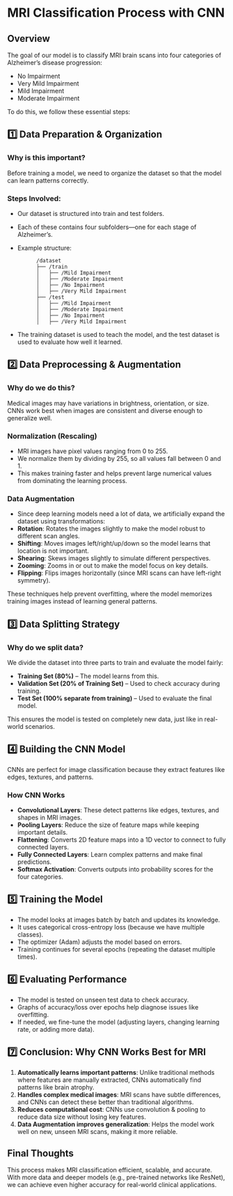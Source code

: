 # MRI Classification Process with CNN

## Overview

The goal of our model is to classify MRI brain scans into four categories of Alzheimer’s disease progression:
- No Impairment
- Very Mild Impairment
- Mild Impairment
- Moderate Impairment

To do this, we follow these essential steps:

## 1️⃣ Data Preparation & Organization

### Why is this important?
Before training a model, we need to organize the dataset so that the model can learn patterns correctly.

### Steps Involved:
- Our dataset is structured into train and test folders.
- Each of these contains four subfolders—one for each stage of Alzheimer’s.
- Example structure:



            /dataset  
            ├── /train  
            │   ├── /Mild Impairment  
            │   ├── /Moderate Impairment  
            │   ├── /No Impairment  
            │   ├── /Very Mild Impairment  
            ├── /test  
            │   ├── /Mild Impairment  
            │   ├── /Moderate Impairment  
            │   ├── /No Impairment  
            │   ├── /Very Mild Impairment  
        


- The training dataset is used to teach the model, and the test dataset is used to evaluate how well it learned.

## 2️⃣ Data Preprocessing & Augmentation

### Why do we do this?
Medical images may have variations in brightness, orientation, or size. CNNs work best when images are consistent and diverse enough to generalize well.

### Normalization (Rescaling)
- MRI images have pixel values ranging from 0 to 255.
- We normalize them by dividing by 255, so all values fall between 0 and 1.
- This makes training faster and helps prevent large numerical values from dominating the learning process.

### Data Augmentation
- Since deep learning models need a lot of data, we artificially expand the dataset using transformations:
- **Rotation**: Rotates the images slightly to make the model robust to different scan angles.
- **Shifting**: Moves images left/right/up/down so the model learns that location is not important.
- **Shearing**: Skews images slightly to simulate different perspectives.
- **Zooming**: Zooms in or out to make the model focus on key details.
- **Flipping**: Flips images horizontally (since MRI scans can have left-right symmetry).

These techniques help prevent overfitting, where the model memorizes training images instead of learning general patterns.

## 3️⃣ Data Splitting Strategy

### Why do we split data?
We divide the dataset into three parts to train and evaluate the model fairly:
- **Training Set (80%)** – The model learns from this.
- **Validation Set (20% of Training Set)** – Used to check accuracy during training.
- **Test Set (100% separate from training)** – Used to evaluate the final model.

This ensures the model is tested on completely new data, just like in real-world scenarios.

## 4️⃣ Building the CNN Model

CNNs are perfect for image classification because they extract features like edges, textures, and patterns.

### How CNN Works
- **Convolutional Layers**: These detect patterns like edges, textures, and shapes in MRI images.
- **Pooling Layers**: Reduce the size of feature maps while keeping important details.
- **Flattening**: Converts 2D feature maps into a 1D vector to connect to fully connected layers.
- **Fully Connected Layers**: Learn complex patterns and make final predictions.
- **Softmax Activation**: Converts outputs into probability scores for the four categories.

## 5️⃣ Training the Model
- The model looks at images batch by batch and updates its knowledge.
- It uses categorical cross-entropy loss (because we have multiple classes).
- The optimizer (Adam) adjusts the model based on errors.
- Training continues for several epochs (repeating the dataset multiple times).

## 6️⃣ Evaluating Performance
- The model is tested on unseen test data to check accuracy.
- Graphs of accuracy/loss over epochs help diagnose issues like overfitting.
- If needed, we fine-tune the model (adjusting layers, changing learning rate, or adding more data).

## 7️⃣ Conclusion: Why CNN Works Best for MRI

1. **Automatically learns important patterns**: Unlike traditional methods where features are manually extracted, CNNs automatically find patterns like brain atrophy.
2. **Handles complex medical images**: MRI scans have subtle differences, and CNNs can detect these better than traditional algorithms.
3. **Reduces computational cost**: CNNs use convolution & pooling to reduce data size without losing key features.
4. **Data Augmentation improves generalization**: Helps the model work well on new, unseen MRI scans, making it more reliable.

## Final Thoughts

This process makes MRI classification efficient, scalable, and accurate. With more data and deeper models (e.g., pre-trained networks like ResNet), we can achieve even higher accuracy for real-world clinical applications.